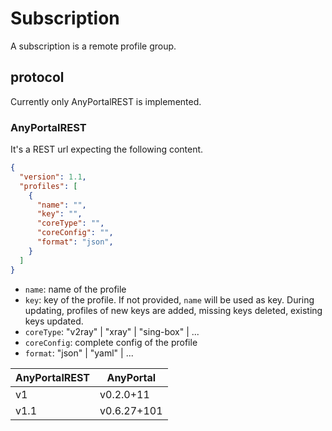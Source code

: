 # Subscription

A subscription is a remote profile group.

## protocol

Currently only AnyPortalREST is implemented.

### AnyPortalREST

It's a REST url expecting the following content.

```json
{
  "version": 1.1,
  "profiles": [
    {
      "name": "",
      "key": "",
      "coreType": "",
      "coreConfig": "",
      "format": "json",
    }
  ]
}
```

- `name`: name of the profile
- `key`: key of the profile. If not provided, `name` will be used as key. During updating, profiles of new keys are added, missing keys deleted, existing keys updated.
- `coreType`: "v2ray" | "xray" | "sing-box" | ...
- `coreConfig`: complete config of the profile
- `format`: "json" | "yaml" | ...

| AnyPortalREST | AnyPortal   |
| ------------- | ----------- |
| v1            | v0.2.0+11   |
| v1.1          | v0.6.27+101 |

